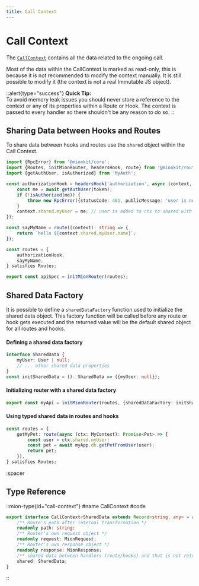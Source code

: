 ```yaml
---
title: Call Context
---
```


# Call Context

The [`CallContext`](#type-call-context) contains all the data related to the ongoing call.

Most of the data within the CallContext is marked as read-only, this is because it is not recommended to modify the context manually. It is still possible to modify it (the context is not a real Immutable JS object). 

::alert{type="success"}
**Quick Tip:**
<br>
To avoid memory leak issues you should never store a reference to the context or any of its properties within a Route or Hook.
The context is passed to every handler so there shouldn't be any reason to do so.
::

## Sharing Data between Hooks and Routes

To share data between hooks and routes use the `shared` object within the Call Context.

<!-- embedme ../../../packages/router/examples/sharing-data.ts -->
```ts
import {RpcError} from '@mionkit/core';
import {Routes, initMionRouter, headersHook, route} from '@mionkit/router';
import {getAuthUser, isAuthorized} from 'MyAuth';

const authorizationHook = headersHook('authorization', async (context, token: string): Promise<void> => {
    const me = await getAuthUser(token);
    if (!isAuthorized(me)) {
        throw new RpcError({statusCode: 401, publicMessage: 'user is not authorized'});
    }
    context.shared.myUser = me; // user is added to ctx to shared with other routes/hooks
});

const sayMyName = route((context): string => {
    return `hello ${context.shared.myUser.name}`;
});

const routes = {
    authorizationHook,
    sayMyName,
} satisfies Routes;

export const apiSpec = initMionRouter(routes);

```

## Shared Data Factory

It is possible to define a `sharedDataFactory` function used to initialize the shared data object. This factory function will be called before any route or hook gets executed and the returned value will be the default shared object for all routes and hooks.


#### Defining a shared data factory
<!-- embedme ../../../packages/router/examples/using-context.routes.ts#L6-L10 -->
```ts 
interface SharedData {
    myUser: User | null;
    // ... other shared data properties
}
const initSharedData = (): SharedData => ({myUser: null});
```

#### Initializing router with a shared data factory
<!-- embedme ../../../packages/router/examples/using-context.routes.ts#L22-L22 -->
```ts
export const myApi = initMionRouter(routes, {sharedDataFactory: initSharedData});
```

#### Using typed shared data in routes and hooks

<!-- embedme ../../../packages/router/examples/using-context.routes.ts#L14-L20 -->
```ts
const routes = {
    getMyPet: route(async (ctx: MyContext): Promise<Pet> => {
        const user = ctx.shared.myUser;
        const pet = await myApp.db.getPetFromUser(user);
        return pet;
    }),
} satisfies Routes;
```

:spacer

## Type Reference

::mion-type{id="call-context"}
#name
CallContext
#code

<!-- embedme ../../../packages/router/src/types/context.ts#L14-L23 -->
```ts
export interface CallContext<SharedData extends Record<string, any> = any> {
    /** Route's path after internal transformation */
    readonly path: string;
    /** Router's own request object */
    readonly request: MionRequest;
    /** Router's own response object */
    readonly response: MionResponse;
    /** shared data between handlers (route/hooks) and that is not returned in the response. */
    shared: SharedData;
}
```
::



